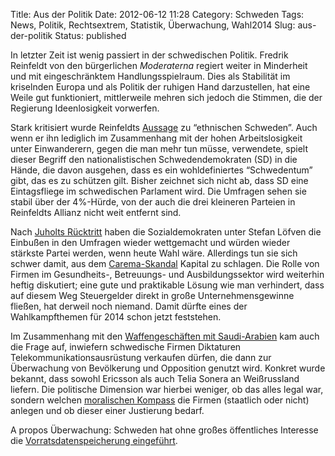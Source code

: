 Title: Aus der Politik
Date: 2012-06-12 11:28
Category: Schweden
Tags: News, Politik, Rechtsextrem, Statistik, Überwachung, Wahl2014
Slug: aus-der-politik
Status: published

In letzter Zeit ist wenig passiert in der schwedischen Politik. Fredrik
Reinfeldt von den bürgerlichen *Moderaterna* regiert weiter in
Minderheit und mit eingeschränktem Handlungsspielraum. Dies als
Stabilität im kriselnden Europa und als Politik der ruhigen Hand
darzustellen, hat eine Weile gut funktioniert, mittlerweile mehren sich
jedoch die Stimmen, die der Regierung Ideenlosigkeit vorwerfen.

Stark kritisiert wurde Reinfeldts
[Aussage](http://sverigesradio.se/sida/gruppsida.aspx?programid=2108&grupp=2397&artikel=5108949)
zu “ethnischen Schweden”. Auch wenn er ihn lediglich im Zusammenhang mit
der hohen Arbeitslosigkeit unter Einwanderern, gegen die man mehr tun
müsse, verwendete, spielt dieser Begriff den nationalistischen
Schwedendemokraten (SD) in die Hände, die davon ausgehen, dass es ein
wohldefiniertes “Schwedentum” gibt, das es zu schützen gilt. Bisher
zeichnet sich nicht ab, dass SD eine Eintagsfliege im schwedischen
Parlament wird. Die Umfragen sehen sie stabil über der 4%-Hürde, von der
auch die drei kleineren Parteien in Reinfeldts Allianz nicht weit
entfernt sind.

Nach [Juholts
Rücktritt](http://www.fiket.de/2012/01/25/wort-der-woche-juholtare/)
haben die Sozialdemokraten unter Stefan Löfven die Einbußen in den
Umfragen wieder wettgemacht und würden wieder stärkste Partei werden,
wenn heute Wahl wäre. Allerdings tun sie sich schwer damit, aus dem
[Carema-Skandal](http://www.fiket.de/2011/11/15/skandal-um-privatisierte-altenbetreuung/)
Kapital zu schlagen. Die Rolle von Firmen im Gesundheits-, Betreuungs-
und Ausbildungssektor wird weiterhin heftig diskutiert; eine gute und
praktikable Lösung wie man verhindert, dass auf diesem Weg Steuergelder
direkt in große Unternehmensgewinne fließen, hat derweil noch niemand.
Damit dürfte eines der Wahlkampfthemen für 2014 schon jetzt feststehen.

Im Zusammenhang mit den [Waffengeschäften mit
Saudi-Arabien](http://www.fiket.de/2012/03/29/schwedische-waffen-an-saudi-arabien/)
kam auch die Frage auf, inwiefern schwedische Firmen Diktaturen
Telekommunikationsausrüstung verkaufen dürfen, die dann zur Überwachung
von Bevölkerung und Opposition genutzt wird. Konkret wurde bekannt, dass
sowohl Ericsson als auch Telia Sonera an Weißrussland liefern. Die
politische Dimension war hierbei weniger, ob das alles legal war,
sondern welchen [moralischen
Kompass](http://www.dn.se/ledare/signerat/teleovervakning-ericsson-ser-langre-an-telia)
die Firmen (staatlich oder nicht) anlegen und ob dieser einer Justierung
bedarf.

A propos Überwachung: Schweden hat ohne großes öffentliches Interesse
die [Vorratsdatenspeicherung
eingeführt](http://sverigesradio.se/sida/gruppsida.aspx?programid=2108&grupp=2397&artikel=5027974).

